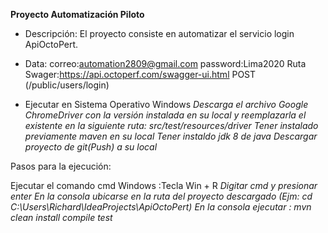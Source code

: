 **Proyecto Automatización Piloto**

* Descripción: 
El proyecto consiste en automatizar el servicio login ApiOctoPert.

* Data:
correo:automation2809@gmail.com
password:Lima2020
Ruta Swager:https://api.octoperf.com/swagger-ui.html
    POST    (/public/users/login)

* Ejecutar en Sistema Operativo Windows
_Descarga el archivo Google ChromeDriver con la versión instalada en su local y reemplazarla el existente en la siguiente ruta: src/test/resources/driver_
_Tener instalado previamente maven en su local_
_Tener instaldo jdk 8 de java_
_Descargar proyecto de git(Push) a su local_

Pasos para la ejecución:

Ejecutar el comando cmd Windows :Tecla Win + R
_Digitar cmd y presionar enter_
_En la consola ubicarse en la ruta del proyecto descargado (Ejm: cd C:\Users\Richard\IdeaProjects\ApiOctoPert)_
_En la consola ejecutar : mvn clean install compile test_

